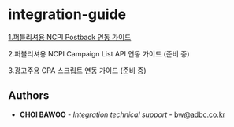 # integration-guide

[1.퍼블리셔용 NCPI Postback 연동 가이드](https://github.com/adbc-tech/integration-guide/blob/master/NCPI%20integration%20guide%20for%20publisher.md)

2.퍼블리셔용 NCPI Campaign List API 연동 가이드 (준비 중)

3.광고주용 CPA 스크립트 연동 가이드 (준비 중)


## Authors

* **CHOI BAWOO** - *Integration technical support* - bw@adbc.co.kr